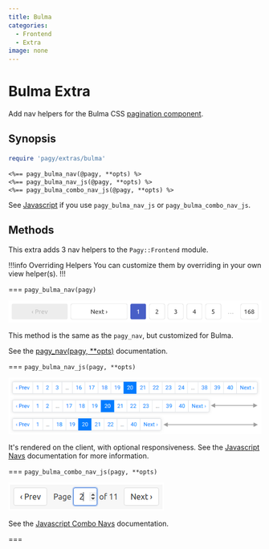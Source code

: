 ```yaml
---
title: Bulma
categories:
  - Frontend
  - Extra
image: none
---
```


# Bulma Extra

Add nav helpers for the Bulma CSS [pagination component](https://bulma.io/documentation/components/pagination).

## Synopsis

```ruby pagy.rb (initializer)
require 'pagy/extras/bulma'
```

```erb View (helpers)
<%== pagy_bulma_nav(@pagy, **opts) %>
<%== pagy_bulma_nav_js(@pagy, **opts) %>
<%== pagy_bulma_combo_nav_js(@pagy, **opts) %>
```

See [Javascript](/docs/api/javascript.md) if you use `pagy_bulma_nav_js` or `pagy_bulma_combo_nav_js`.

## Methods

This extra adds 3 nav helpers to the `Pagy::Frontend` module.

!!!info Overriding Helpers
You can customize them by overriding in your own view helper(s).
!!!

=== `pagy_bulma_nav(pagy)`

![bulma_nav - medium view size](/assets/images/bulma_nav_medium.png)

This method is the same as the `pagy_nav`, but customized for Bulma.

See the [pagy_nav(pagy, **opts)](/docs/api/frontend.md#pagy-nav-pagy-opts) documentation.

=== `pagy_bulma_nav_js(pagy, **opts)`

![Warning: Bootstrap style shown above as a representative example - the responsive `pagy_bulma_nav_js` looks like the `pagy_bulma_nav` helper.](/assets/images/bootstrap_nav_js.png)

It's rendered on the client, with optional responsiveness. See the [Javascript Navs](/docs/resources/javascript/navs.md) documentation
for more information.

=== `pagy_bulma_combo_nav_js(pagy, **opts)`

![bulma_combo_nav_js](/assets/images/bulma_combo_nav_js.png)

See the [Javascript Combo Navs](/docs/resources/javascript/combo-navs.md) documentation.

===
